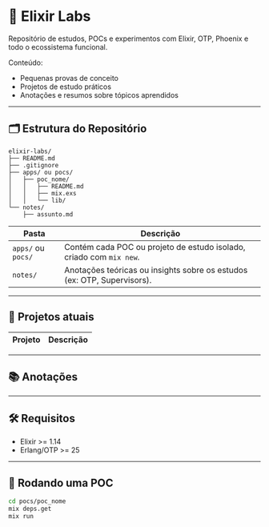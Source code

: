 # 🧪 Elixir Labs

Repositório de estudos, POCs e experimentos com Elixir, OTP, Phoenix e todo o ecossistema funcional.

Conteúdo:

- Pequenas provas de conceito
- Projetos de estudo práticos
- Anotações e resumos sobre tópicos aprendidos

---

## 🗂️ Estrutura do Repositório

```text
elixir-labs/
├── README.md
├── .gitignore
├── apps/ ou pocs/
│   ├── poc_nome/
│   │   ├── README.md
│   │   ├── mix.exs
│   │   └── lib/
└── notes/
    ├── assunto.md
```


| Pasta            | Descrição                                                                |
|------------------|--------------------------------------------------------------------------|
| `apps/` ou `pocs/` | Contém cada POC ou projeto de estudo isolado, criado com `mix new`.     |
| `notes/`         | Anotações teóricas ou insights sobre os estudos (ex: OTP, Supervisors). |

---

## 🔬 Projetos atuais

| Projeto                 | Descrição                                      |
|-------------------------|------------------------------------------------|

---

## 📚 Anotações



---

## 🛠️ Requisitos

- Elixir >= 1.14
- Erlang/OTP >= 25

---

## 🚀 Rodando uma POC

```bash
cd pocs/poc_nome
mix deps.get
mix run
